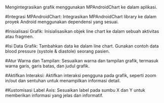 Mengintegrasikan grafik menggunakan MPAndroidChart ke dalam aplikasi.

#Integrasi MPAndroidChart:
Integrasikan MPAndroidChart library ke dalam proyek Android menggunakan dependensi yang sesuai.

#Inisialisasi Grafik:
Inisialisasikan objek line chart ke dalam sebuah aktivitas atau fragmen.

#Isi Data Grafik:
Tambahkan data ke dalam line chart. Gunakan contoh data blood pressure (systole & diastole) seorang pasien.

#Atur Warna dan Tampilan:
Sesuaikan warna dan tampilan grafik, termasuk warna garis, garis batas, dan judul grafik.

#Aktifkan Interaksi:
Aktifkan interaksi pengguna pada grafik, seperti zoom in/out dan sentuhan untuk menampilkan informasi detail.

#Kustomisasi Label Axis:
Sesuaikan label pada sumbu X dan Y untuk memberikan informasi yang jelas dan informatif.
